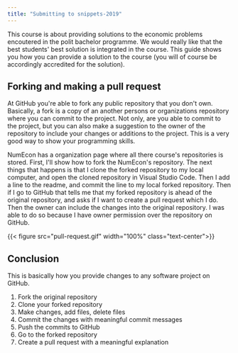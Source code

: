 ```yaml
---
title: "Submitting to snippets-2019"
---
```


This course is about providing solutions to the economic problems encoutered in the polit bachelor programme. We would really like that the best students' best solution is integrated in the course. This guide shows you how you can provide a solution to the course (you will of course be accordingly accredited for the solution).

## Forking and making a pull request

At GitHub you're able to fork any public repository that you don't own. Basically, a fork is a copy of an another persons or organizations repository where you can commit to the project. Not only, are you able to commit to the project, but you can also make a suggestion to the owner of the repository to include your changes or additions to the project. This is a very good way to show your programming skills. 

NumEcon has a organization page where all there course's repositories is stored. First, I'll show how to fork the NumEcon's repository. The next things that happens is that I clone the forked repository to my local computer, and open the cloned repository in Visual Studio Code. Then I add a line to the readme, and commit the line to my local forked repository. Then if I go to GitHub that tells me that my forked repository is ahead of the original repository, and asks if I want to create a pull request which I do. Then the owner can include the changes into the original repository. I was able to do so because I have owner permission over the repository on GitHub.

{{< figure src="pull-request.gif" width="100%" class="text-center">}}

## Conclusion

This is basically how you provide changes to any software project on GitHub. 

1. Fork the original repository
1. Clone your forked repository
1. Make changes, add files, delete files
1. Commit the changes with meaningful commit messages
1. Push the commits to GitHub
1. Go to the forked repository 
1. Create a pull request with a meaningful explanation
